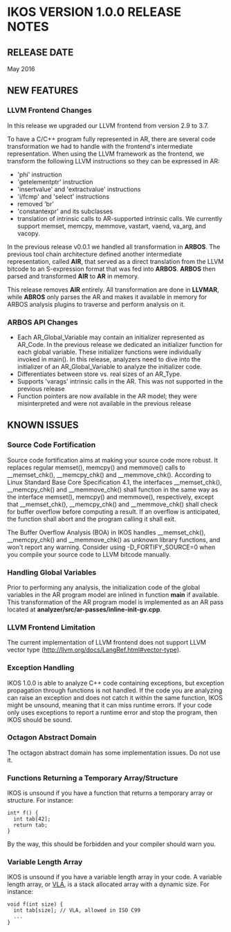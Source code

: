 IKOS VERSION 1.0.0 RELEASE NOTES
================================


RELEASE DATE
------------

May 2016

NEW FEATURES
------------

### LLVM Frontend Changes

In this release we upgraded our LLVM frontend from version 2.9 to 3.7.

To have a C/C++ program fully represented in AR, there are several code transformation we had to handle with the frontend's intermediate representation. When using the LLVM framework as the frontend, we transform the following LLVM instructions so they can be expressed in AR:

* 'phi' instruction
* 'getelementptr' instruction
* 'insertvalue' and 'extractvalue' instructions
* 'i/fcmp' and 'select' instructions
* removed 'br'
* 'constantexpr' and its subclasses
* translation of intrinsic calls to AR-supported intrinsic calls. We currently support memset, memcpy, memmove, vastart, vaend, va_arg, and vacopy.

In the previous release v0.0.1 we handled all transformation in **ARBOS**. The previous tool chain architecture defined another intermediate representation, called **AIR**, that served as a direct translation from the LLVM bitcode to an S-expression format that was fed into **ARBOS**. **ARBOS** then parsed and transformed **AIR** to **AR** in memory.

This release removes **AIR** entirely. All transformation are done in **LLVMAR**, while **ABROS** only parses the AR and makes it available in memory for ARBOS analysis plugins to traverse and perform analysis on it.

### ARBOS API Changes

* Each AR_Global_Variable may contain an initializer represented as AR_Code. In the previous release we dedicated an initializer function for each global variable. These initializer functions were individually invoked in main(). In this release, analyzers need to dive into the initializer of an AR_Global_Variable to analyze the initializer code.
* Differentiates between store vs. real sizes of an AR_Type.
* Supports 'varags' intrinsic calls in the AR. This was not supported in the previous release
* Function pointers are now available in the AR model; they were misinterpreted and were not available in the previous release


KNOWN ISSUES
------------

### Source Code Fortification

Source code fortification aims at making your source code more robust. It replaces regular memset(), memcpy() and memmove() calls to __memset_chk(), __memcpy_chk() and __memmove_chk(). According to Linux Standard Base Core Specification 4.1, the interfaces __memset_chk(), __memcpy_chk() and __memmove_chk() shall function in the same way as the interface memset(), memcpy() and memmove(), respectively, except that __memset_chk(), __memcpy_chk() and __memmove_chk() shall check for buffer overflow before computing a result. If an overflow is anticipated, the function shall abort and the program calling it shall exit.

The Buffer Overflow Analysis (BOA) in IKOS handles __memset_chk(), __memcpy_chk() and __memmove_chk() as unknown library functions, and won't report any warning. Consider using -D_FORTIFY_SOURCE=0 when you compile your source code to LLVM bitcode manually.

### Handling Global Variables

Prior to performing any analysis, the initialization code of the global variables in the AR program model are inlined in function **main** if available. This transformation of the AR program model is implemented as an AR pass located at **analyzer/src/ar-passes/inline-init-gv.cpp**.

### LLVM Frontend Limitation

The current implementation of LLVM frontend does not support LLVM vector type (http://llvm.org/docs/LangRef.html#vector-type).

### Exception Handling

IKOS 1.0.0 is able to analyze C++ code containing exceptions, but exception propagation through functions is not handled. If the code you are analyzing can raise an exception and does not catch it within the same function, IKOS might be unsound, meaning that it can miss runtime errors. If your code only uses exceptions to report a runtime error and stop the program, then IKOS should be sound.

### Octagon Abstract Domain

The octagon abstract domain has some implementation issues. Do not use it.

### Functions Returning a Temporary Array/Structure

IKOS is unsound if you have a function that returns a temporary array or structure. For instance:

```
int* f() {
  int tab[42];
  return tab;
}
```

By the way, this should be forbidden and your compiler should warn you.

### Variable Length Array

IKOS is unsound if you have a variable length array in your code. A variable length array, or [VLA](https://gcc.gnu.org/onlinedocs/gcc/Variable-Length.html), is a stack allocated array with a dynamic size. For instance:

```
void f(int size) {
  int tab[size]; // VLA, allowed in ISO C99
  ...
}
```
